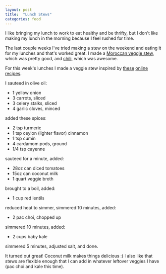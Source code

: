 ```yaml
---
layout: post
title:  "Lunch Stews"
categories: food
---
```

I like bringing my lunch to work to eat healthy and be thrifty, but I don't
like making my lunch in the morning because I feel rushed for time.

The last couple weeks I've tried making a stew on the weekend and eating it for
my lunches and that's worked great.  I made a [Moroccan veggie
stew](https://www.budgetbytes.com/2014/11/moroccan-lentil-vegetable-stew/),
which was pretty good, and
[chili](https://cooking.nytimes.com/recipes/1016036-texas-chili), which was
awesome.

For this week's lunches I made a veggie stew inspired by
[these](https://www.delishknowledge.com/turmeric-red-lentil-soup/)
[online](http://www.eatwell101.com/carrot-turmeric-red-lentil-stew-recipe)
[recipes](https://www.delishknowledge.com/turmeric-red-lentil-soup/).

I sauteed in olive oil:
- 1 yellow onion
- 3 carrots, sliced
- 3 celery stalks, sliced
- 4 garlic cloves, minced

added these spices:
- 2 tsp turmeric
- 1 tsp ceylon (lighter flavor) cinnamon
- 1 tsp cumin
- 4 cardamom pods, ground
- 1/4 tsp cayenne

sauteed for a minute, added:
- 28oz can diced tomatoes
- 15oz can coconut milk
- 1 quart veggie broth

brought to a boil, added:
- 1 cup red lentils

reduced heat to simmer, simmered 10 minutes, added:
- 2 pac choi, chopped up

simmered 10 minutes, added:
- 2 cups baby kale

simmered 5 minutes, adjusted salt, and done.

It turned out great!  Coconut milk makes things delicious :)  I also like
that stews are flexible enough that I can add in whatever leftover veggies
I have (pac choi and kale this time).
